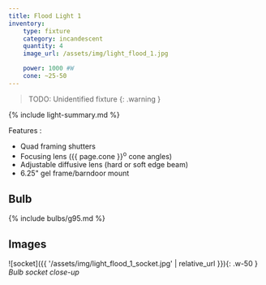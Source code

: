 ```yaml
---
title: Flood Light 1
inventory:
    type: fixture
    category: incandescent
    quantity: 4
    image_url: /assets/img/light_flood_1.jpg

    power: 1000 #W
    cone: ~25-50
---
```


> TODO: Unidentified fixture
{: .warning }

{% include light-summary.md %}

Features
:  
- Quad framing shutters
- Focusing lens ({{ page.cone }}<sup>o</sup> cone angles)
- Adjustable diffusive lens (hard or soft edge beam)
- 6.25" gel frame/barndoor mount

## Bulb

{% include bulbs/g95.md %}

## Images

![socket]({{ '/assets/img/light_flood_1_socket.jpg' | relative_url }}){: .w-50 }
_Bulb socket close-up_
